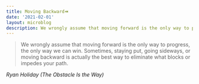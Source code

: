 ```yaml
---
title: Moving Backward⏪
date: '2021-02-01'
layout: microblog
description: We wrongly assume that moving forward is the only way to progress
---
```


> We wrongly assume that moving forward is the only way to progress, the only way we can win. Sometimes, staying put, going sideways, or moving backward is actually the best way to eliminate what blocks or impedes your path.
    
*Ryan Holiday (The Obstacle Is the Way)*
